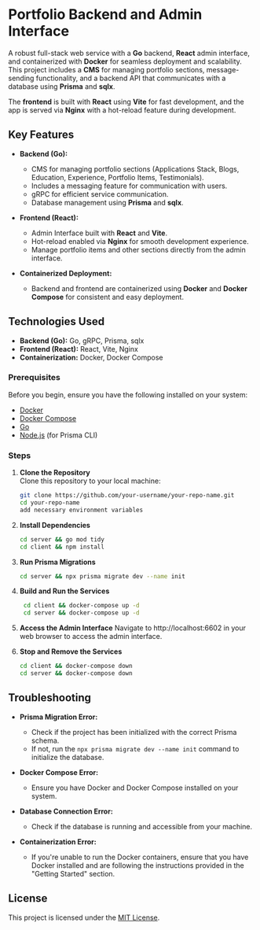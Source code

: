 # Portfolio Backend and Admin Interface

A robust full-stack web service with a **Go** backend, **React** admin interface, and containerized with **Docker** for seamless deployment and scalability. This project includes a **CMS** for managing portfolio sections, message-sending functionality, and a backend API that communicates with a database using **Prisma** and **sqlx**.

The **frontend** is built with **React** using **Vite** for fast development, and the app is served via **Nginx** with a hot-reload feature during development.

## Key Features

- **Backend (Go):**

  - CMS for managing portfolio sections (Applications Stack, Blogs, Education, Experience, Portfolio Items, Testimonials).
  - Includes a messaging feature for communication with users.
  - gRPC for efficient service communication.
  - Database management using **Prisma** and **sqlx**.

- **Frontend (React):**

  - Admin Interface built with **React** and **Vite**.
  - Hot-reload enabled via **Nginx** for smooth development experience.
  - Manage portfolio items and other sections directly from the admin interface.

- **Containerized Deployment:**
  - Backend and frontend are containerized using **Docker** and **Docker Compose** for consistent and easy deployment.

## Technologies Used

- **Backend (Go):** Go, gRPC, Prisma, sqlx
- **Frontend (React):** React, Vite, Nginx
- **Containerization:** Docker, Docker Compose

### Prerequisites

Before you begin, ensure you have the following installed on your system:

- [Docker](https://www.docker.com/get-started)
- [Docker Compose](https://docs.docker.com/compose/install/)
- [Go](https://golang.org/)
- [Node.js](https://nodejs.org/) (for Prisma CLI)

### Steps

1. **Clone the Repository**  
   Clone this repository to your local machine:

   ```bash
   git clone https://github.com/your-username/your-repo-name.git
   cd your-repo-name
   add necessary environment variables
   ```

2. **Install Dependencies**

   ```bash
   cd server && go mod tidy
   cd client && npm install
   ```

3. **Run Prisma Migrations**

   ```bash
   cd server && npx prisma migrate dev --name init
   ```

4. **Build and Run the Services**

   ```bash
    cd client && docker-compose up -d
    cd server && docker-compose up -d
   ```

5. **Access the Admin Interface**
   Navigate to http://localhost:6602 in your web browser to access the admin interface.

6. **Stop and Remove the Services**
   ```bash
   cd client && docker-compose down
   cd server && docker-compose down
   ```

## Troubleshooting

- **Prisma Migration Error:**

  - Check if the project has been initialized with the correct Prisma schema.
  - If not, run the `npx prisma migrate dev --name init` command to initialize the database.

- **Docker Compose Error:**

  - Ensure you have Docker and Docker Compose installed on your system.

- **Database Connection Error:**

  - Check if the database is running and accessible from your machine.

- **Containerization Error:**
  - If you're unable to run the Docker containers, ensure that you have Docker installed and are following the instructions provided in the "Getting Started" section.

## License

This project is licensed under the [MIT License](LICENSE).
